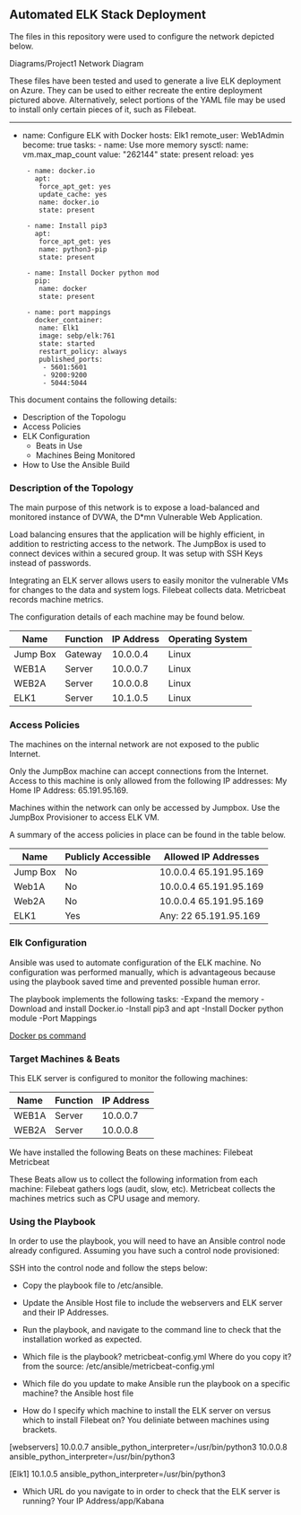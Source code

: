 ## Automated ELK Stack Deployment

The files in this repository were used to configure the network depicted below.

Diagrams/Project1 Network Diagram

These files have been tested and used to generate a live ELK deployment on Azure. They can be used to either recreate the entire deployment pictured above. Alternatively, select portions of the YAML file may be used to install only certain pieces of it, such as Filebeat.

  ---
 - name: Configure ELK with Docker
   hosts: Elk1
   remote_user: Web1Admin  
   become: true
   tasks:
        - name: Use more memory
          sysctl:
           name: vm.max_map_count
           value: "262144"
           state: present
           reload: yes

        - name: docker.io
          apt:
           force_apt_get: yes      
           update_cache: yes
           name: docker.io
           state: present

        - name: Install pip3
          apt:
           force_apt_get: yes
           name: python3-pip
           state: present

        - name: Install Docker python mod
          pip:
           name: docker
           state: present
           
        - name: port mappings
          docker_container:
           name: Elk1
           image: sebp/elk:761
           state: started
           restart_policy: always
           published_ports:
            - 5601:5601
            - 9200:9200
            - 5044:5044

This document contains the following details:
- Description of the Topologu
- Access Policies
- ELK Configuration
  - Beats in Use
  - Machines Being Monitored
- How to Use the Ansible Build


### Description of the Topology

The main purpose of this network is to expose a load-balanced and monitored instance of DVWA, the D*mn Vulnerable Web Application.

Load balancing ensures that the application will be highly efficient, in addition to restricting access to the network.
The JumpBox is used to connect devices within a secured group. It was setup with SSH Keys instead of passwords. 

Integrating an ELK server allows users to easily monitor the vulnerable VMs for changes to the data and system logs.
Filebeat collects data. Metricbeat records machine metrics.


The configuration details of each machine may be found below.

| Name     | Function | IP Address | Operating System |
|----------|----------|------------|------------------|
| Jump Box | Gateway  | 10.0.0.4   | Linux            |
| WEB1A    | Server   | 10.0.0.7   | Linux            |
| WEB2A    | Server   | 10.0.0.8   | Linux            |
| ELK1     | Server   | 10.1.0.5   | Linux            |

### Access Policies

The machines on the internal network are not exposed to the public Internet. 

Only the JumpBox machine can accept connections from the Internet. Access to this machine is only allowed from the following IP addresses:
My Home IP Address: 65.191.95.169.

Machines within the network can only be accessed by Jumpbox.
Use the JumpBox Provisioner to access ELK VM. 

A summary of the access policies in place can be found in the table below.

| Name     | Publicly Accessible | Allowed IP Addresses       |
|----------|---------------------|----------------------------|
| Jump Box | No                  | 10.0.0.4  65.191.95.169    |
| Web1A    | No                  | 10.0.0.4  65.191.95.169    |
| Web2A    | No                  | 10.0.0.4  65.191.95.169    |
| ELK1     | Yes                 | Any: 22   65.191.95.169    |

### Elk Configuration

Ansible was used to automate configuration of the ELK machine. No configuration was performed manually, which is advantageous because using the playbook saved time and prevented possible human error.

The playbook implements the following tasks:
-Expand the memory
-Download and install Docker.io
-Install pip3 and apt
-Install Docker python module
-Port Mappings

[Docker ps command](https://user-images.githubusercontent.com/60020105/143981298-e2e1f7b5-0e4b-4c05-89ed-1e5079325dc6.png)


### Target Machines & Beats
This ELK server is configured to monitor the following machines:

| Name     | Function | IP Address 
|----------|----------|-----------
| WEB1A    | Server   | 10.0.0.7   
| WEB2A    | Server   | 10.0.0.8   

We have installed the following Beats on these machines:
Filebeat
Metricbeat

These Beats allow us to collect the following information from each machine:
Filebeat gathers logs (audit, slow, etc).
Metricbeat collects the machines metrics such as CPU usage and memory.

### Using the Playbook
In order to use the playbook, you will need to have an Ansible control node already configured. Assuming you have such a control node provisioned: 

SSH into the control node and follow the steps below:
- Copy the playbook file to /etc/ansible.
- Update the Ansible Host file to include the webservers and ELK server and their IP Addresses.
- Run the playbook, and navigate to the command line to check that the installation worked as expected.

- Which file is the playbook? metricbeat-config.yml  Where do you copy it? from the source: /etc/ansible/metricbeat-config.yml
- Which file do you update to make Ansible run the playbook on a specific machine? the Ansible host file
- How do I specify which machine to install the ELK server on versus which to install Filebeat on? You deliniate between machines using brackets.

[webservers]
10.0.0.7 ansible_python_interpreter=/usr/bin/python3
10.0.0.8 ansible_python_interpreter=/usr/bin/python3

[Elk1]
10.1.0.5 ansible_python_interpreter=/usr/bin/python3
- Which URL do you navigate to in order to check that the ELK server is running? Your IP Address/app/Kabana

 